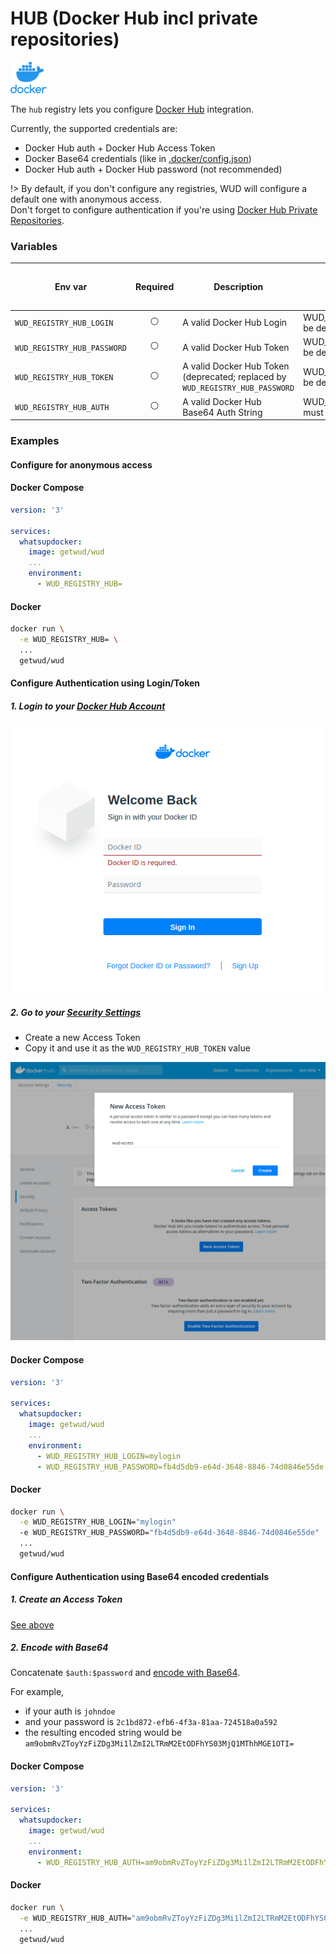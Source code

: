 # HUB (Docker Hub incl private repositories)
![logo](docker.png)

The `hub` registry lets you configure [Docker Hub](https://hub.docker.com/) integration.

Currently, the supported credentials are:
- Docker Hub auth + Docker Hub Access Token
- Docker Base64 credentials (like in [.docker/config.json](https://docs.docker.com/engine/reference/commandline/auth/))
- Docker Hub auth + Docker Hub password (not recommended)

!> By default, if you don't configure any registries, WUD will configure a default one with anonymous access. \
Don't forget to configure authentication if you're using [Docker Hub Private Repositories](https://docs.docker.com/docker-hub/repos/#private-repositories).

### Variables

| Env var                     | Required       | Description                                                                   | Supported values                                  | Default value when missing |
| --------------------------- |:--------------:| ----------------------------------------------------------------------------- | ------------------------------------------------- | -------------------------- | 
| `WUD_REGISTRY_HUB_LOGIN`    | :white_circle: | A valid Docker Hub Login                                                      | WUD_REGISTRY_HUB_TOKEN must be defined            |                            |
| `WUD_REGISTRY_HUB_PASSWORD` | :white_circle: | A valid Docker Hub Token                                                      | WUD_REGISTRY_HUB_LOGIN must be defined            |                            |
| `WUD_REGISTRY_HUB_TOKEN`    | :white_circle: | A valid Docker Hub Token (deprecated; replaced by `WUD_REGISTRY_HUB_PASSWORD` | WUD_REGISTRY_HUB_LOGIN must be defined            |                            |
| `WUD_REGISTRY_HUB_AUTH`     | :white_circle: | A valid Docker Hub Base64 Auth String                                         | WUD_REGISTRY_HUB_LOGIN/TOKEN  must not be defined |                            |

### Examples

#### Configure for anonymous access
<!-- tabs:start -->
#### **Docker Compose**
```yaml
version: '3'

services:
  whatsupdocker:
    image: getwud/wud
    ...
    environment:
      - WUD_REGISTRY_HUB=
```
#### **Docker**
```bash
docker run \
  -e WUD_REGISTRY_HUB= \
  ...
  getwud/wud
```
<!-- tabs:end -->

#### Configure Authentication using Login/Token

##### 1. Login to your&nbsp;[Docker Hub Account](https://hub.docker.com/)
![image](hub_login.png)

##### 2. Go to your&nbsp;[Security Settings](https://hub.docker.com/settings/security)
- Create a new Access Token
- Copy it and use it as the `WUD_REGISTRY_HUB_TOKEN` value

![image](hub_token.png)

<!-- tabs:start -->
#### **Docker Compose**
```yaml
version: '3'

services:
  whatsupdocker:
    image: getwud/wud
    ...
    environment:
      - WUD_REGISTRY_HUB_LOGIN=mylogin
      - WUD_REGISTRY_HUB_PASSWORD=fb4d5db9-e64d-3648-8846-74d0846e55de
```
#### **Docker**
```bash
docker run \
  -e WUD_REGISTRY_HUB_LOGIN="mylogin"
  -e WUD_REGISTRY_HUB_PASSWORD="fb4d5db9-e64d-3648-8846-74d0846e55de"
  ...
  getwud/wud
```
<!-- tabs:end -->

#### Configure Authentication using Base64 encoded credentials

##### 1. Create an Access Token
[See above](registries/hub/?id=configure-authentication-using-logintoken)

##### 2. Encode with Base64
Concatenate `$auth:$password` and [encode with Base64](https://www.base64encode.org/).

For example,
- if your auth is `johndoe`
- and your password is `2c1bd872-efb6-4f3a-81aa-724518a0a592`
- the resulting encoded string would be `am9obmRvZToyYzFiZDg3Mi1lZmI2LTRmM2EtODFhYS03MjQ1MThhMGE1OTI=`

<!-- tabs:start -->
#### **Docker Compose**
```yaml
version: '3'

services:
  whatsupdocker:
    image: getwud/wud
    ...
    environment:
      - WUD_REGISTRY_HUB_AUTH=am9obmRvZToyYzFiZDg3Mi1lZmI2LTRmM2EtODFhYS03MjQ1MThhMGE1OTI=
```
#### **Docker**
```bash
docker run \
  -e WUD_REGISTRY_HUB_AUTH="am9obmRvZToyYzFiZDg3Mi1lZmI2LTRmM2EtODFhYS03MjQ1MThhMGE1OTI="
  ...
  getwud/wud
```
<!-- tabs:end -->
